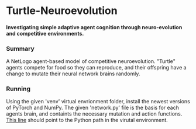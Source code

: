 # Turtle-Neuroevolution
#### Investigating simple adaptive agent cognition through neuro-evolution and competitive environments.

### Summary
A NetLogo agent-based model of competitive neuroevolution. "Turtle" agents compete for food so they can reproduce, and their offspring have a change to mutate their neural network brains randomly.

### Running
Using the given 'venv' virtual envrionment folder, install the newest versions of PyTorch and NumPy. The given 'network.py' file is the basis for each agents brain, and containts the necessary mutation and action functions. [This line](TurtleEvoSim.nlogo#L15) should point to the Python path in the virutal environment.
